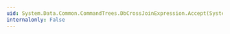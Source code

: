 ```yaml
---
uid: System.Data.Common.CommandTrees.DbCrossJoinExpression.Accept(System.Data.Common.CommandTrees.DbExpressionVisitor)
internalonly: False
---
```

